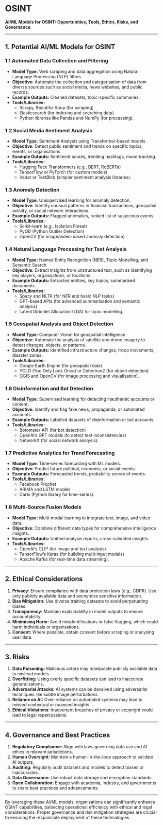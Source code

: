 # OSINT

**AI/ML Models for OSINT: Opportunities, Tools, Ethics, Risks, and Governance**

---

## **1. Potential AI/ML Models for OSINT**

### **1.1 Automated Data Collection and Filtering**
- **Model Type:** Web scraping and data aggregation using Natural Language Processing (NLP) filters.
- **Objective:** Automate the collection and categorisation of data from diverse sources such as social media, news websites, and public records.
- **Example Outputs:** Cleaned datasets, topic-specific summaries.
- **Tools/Libraries:**
  - Scrapy, Beautiful Soup (for scraping)
  - Elasticsearch (for indexing and searching data)
  - Python libraries like Pandas and NumPy (for processing).

### **1.2 Social Media Sentiment Analysis**
- **Model Type:** Sentiment Analysis using Transformer-based models.
- **Objective:** Detect public sentiment and trends on specific topics, events, or organisations.
- **Example Outputs:** Sentiment scores, trending hashtags, mood tracking.
- **Tools/Libraries:**
  - Hugging Face Transformers (e.g., BERT, RoBERTa)
  - TensorFlow or PyTorch (for custom models)
  - Vader or TextBlob (simpler sentiment analysis libraries).

### **1.3 Anomaly Detection**
- **Model Type:** Unsupervised learning for anomaly detection.
- **Objective:** Identify unusual patterns in financial transactions, geospatial activity, or social network interactions.
- **Example Outputs:** Flagged anomalies, ranked list of suspicious events.
- **Tools/Libraries:**
  - Scikit-learn (e.g., Isolation Forest)
  - PyOD (Python Outlier Detection)
  - OpenCV (for image/video-based anomaly detection).

### **1.4 Natural Language Processing for Text Analysis**
- **Model Type:** Named Entity Recognition (NER), Topic Modelling, and Semantic Search.
- **Objective:** Extract insights from unstructured text, such as identifying key players, organisations, or locations.
- **Example Outputs:** Extracted entities, key topics, summarised documents.
- **Tools/Libraries:**
  - Spacy and NLTK (for NER and basic NLP tasks)
  - GPT-based APIs (for advanced summarisation and semantic analysis)
  - Latent Dirichlet Allocation (LDA) for topic modelling.

### **1.5 Geospatial Analysis and Object Detection**
- **Model Type:** Computer Vision for geospatial intelligence.
- **Objective:** Automate the analysis of satellite and drone imagery to detect changes, objects, or patterns.
- **Example Outputs:** Identified infrastructure changes, troop movements, disaster zones.
- **Tools/Libraries:**
  - Google Earth Engine (for geospatial data)
  - YOLO (You Only Look Once) or Detectron2 (for object detection)
  - QGIS and OpenCV (for image processing and visualisation).

### **1.6 Disinformation and Bot Detection**
- **Model Type:** Supervised learning for detecting inauthentic accounts or content.
- **Objective:** Identify and flag fake news, propaganda, or automated accounts.
- **Example Outputs:** Labelled datasets of disinformation or bot accounts.
- **Tools/Libraries:**
  - Botometer API (for bot detection)
  - OpenAI’s GPT models (to detect text inconsistencies)
  - NetworkX (for social network analysis).

### **1.7 Predictive Analytics for Trend Forecasting**
- **Model Type:** Time-series forecasting with ML models.
- **Objective:** Predict future political, economic, or social events.
- **Example Outputs:** Forecasted trends, probability scores of events.
- **Tools/Libraries:**
  - Facebook Prophet
  - ARIMA and LSTM models
  - Darts (Python library for time-series).

### **1.8 Multi-Source Fusion Models**
- **Model Type:** Multi-modal learning to integrate text, image, and video data.
- **Objective:** Combine different data types for comprehensive intelligence insights.
- **Example Outputs:** Unified analysis reports, cross-validated insights.
- **Tools/Libraries:**
  - OpenAI’s CLIP (for image and text analysis)
  - TensorFlow’s Keras (for building multi-input models)
  - Apache Kafka (for real-time data streaming).

---

## **2. Ethical Considerations**

1. **Privacy:** Ensure compliance with data protection laws (e.g., GDPR). Use only publicly available data and anonymise sensitive information.
2. **Bias Mitigation:** Use diverse training datasets to avoid perpetuating biases.
3. **Transparency:** Maintain explainability in model outputs to ensure accountability.
4. **Minimising Harm:** Avoid misidentifications or false flagging, which could harm individuals or organisations.
5. **Consent:** Where possible, obtain consent before scraping or analysing user data.

---

## **3. Risks**

1. **Data Poisoning:** Malicious actors may manipulate publicly available data to mislead models.
2. **Overfitting:** Using overly specific datasets can lead to inaccurate generalisations.
3. **Adversarial Attacks:** AI systems can be deceived using adversarial techniques like subtle image perturbations.
4. **Reliance on AI:** Over-reliance on automated systems may lead to missed contextual or nuanced insights.
5. **Ethical Violations:** Inadvertent breaches of privacy or copyright could lead to legal repercussions.

---

## **4. Governance and Best Practices**

1. **Regulatory Compliance:** Align with laws governing data use and AI ethics in relevant jurisdictions.
2. **Human Oversight:** Maintain a human-in-the-loop approach to validate AI outputs.
3. **Auditing:** Regularly audit datasets and models to detect biases or inaccuracies.
4. **Data Governance:** Use robust data storage and encryption standards.
5. **Open Collaboration:** Engage with academia, industry, and governments to share best practices and advancements.

---

By leveraging these AI/ML models, organisations can significantly enhance OSINT capabilities, balancing operational efficiency with ethical and legal considerations. Proper governance and risk mitigation strategies are crucial to ensuring the responsible deployment of these technologies.


